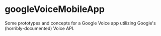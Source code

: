 googleVoiceMobileApp
====================

Some prototypes and concepts for a Google Voice app utilizing Google's (horribly-documented) Voice API.